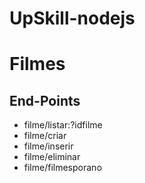 # UpSkill-nodejs


# Filmes
## End-Points
- filme/listar:?idfilme
- filme/criar
- filme/inserir
- filme/eliminar
- filme/filmesporano
